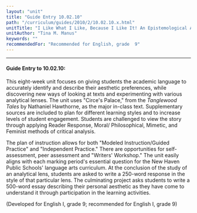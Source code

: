```yaml
---
layout: "unit"
title: "Guide Entry 10.02.10"
path: "/curriculum/guides/2010/2/10.02.10.x.html"
unitTitle: "I Like What I Like, Because I Like It! An Epistemological Approach to Literary Analysis and Interpretation"
unitAuthor: "Tina M. Manus"
keywords: ""
recommendedFor: "Recommended for English, grade  9"
---
```

<body>
<hr/>
<h4>
Guide Entry to 10.02.10:
</h4>
<p>
This eight-week unit focuses on giving students the academic language to accurately identify and describe their aesthetic preferences, while discovering new ways of looking at texts and experimenting with various analytical lenses. The unit uses "Circe's Palace," from the
<i>
Tanglewood Tales
</i>
by Nathaniel Hawthorne, as the major in-class text.  Supplementary sources are included to plan for different learning styles and to increase levels of student engagement.  Students are challenged to view the story through applying Reader Response, Moral/ Philosophical, Mimetic, and Feminist methods of critical analysis.
</p>
<p>
The plan of instruction allows for both "Modeled Instruction/Guided Practice" and "Independent Practice."  There are opportunities for self-assessment, peer assessment and "Writers' Workshop."  The unit easily aligns with each marking period's essential question for the New Haven Public Schools' language arts curriculum. At the conclusion of the study of an analytical lens, students are asked to write a 250-word response in the style of that particular lens.  The culminating project asks students to write a 500-word essay describing their personal aesthetic as they have come to understand it through participation in the learning activities.
</p>
<p>
(Developed for English I, grade 9; recommended for English I, grade  9)
</p>
</body>
